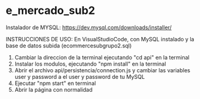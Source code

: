# e_mercado_sub2

Instalador de MYSQL: https://dev.mysql.com/downloads/installer/

INSTRUCCIONES DE USO: 
En VisualStudioCode, con MySQL instalado y la base de datos subida (ecommercesubgrupo2.sql)
1) Cambiar la direccion de la terminal ejecutando "cd api" en la terminal
2) Instalar los modulos, ejecutando "npm install" en la terminal
3) Abrir el archivo api/persistencia/connection.js y cambiar las variables user y password a el user y password de tu MySQL
4) Ejecutar "npm start" en terminal
5) Abrir la página con normalidad
